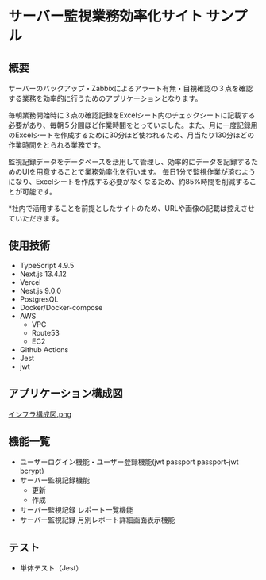 # サーバー監視業務効率化サイト サンプル

## 概要
サーバーのバックアップ・Zabbixによるアラート有無・目視確認の３点を確認する業務を効率的に行うためのアプリケーションとなります。

毎朝業務開始時に３点の確認記録をExcelシート内のチェックシートに記載する必要があり、毎朝５分間ほど作業時間をとっていました。また、月に一度記録用のExcelシートを作成するために30分ほど使われるため、月当たり130分ほどの作業時間をとられる業務です。

監視記録データをデータベースを活用して管理し、効率的にデータを記録するためのUIを用意することで業務効率化を行います。
毎日1分で監視作業が済むようになり、Excelシートを作成する必要がなくなるため、約85%時間を削減することが可能です。

*社内で活用することを前提としたサイトのため、URLや画像の記載は控えさせていただきます。

## 使用技術
- TypeScript 4.9.5
- Next.js 13.4.12
- Vercel
- Nest.js 9.0.0
- PostgresQL
- Docker/Docker-compose
- AWS
  - VPC
  - Route53
  - EC2
- Github Actions
- Jest
- jwt

## アプリケーション構成図
[インフラ構成図.png](https://github.com/ryosuke-horie/server-monitoring-proto/blob/main/%E3%82%A2%E3%83%97%E3%83%AA%E3%82%B1%E3%83%BC%E3%82%B7%E3%83%A7%E3%83%B3%E6%A7%8B%E6%88%90%E5%9B%B3.png)

## 機能一覧
- ユーザーログイン機能・ユーザー登録機能(jwt passport passport-jwt bcrypt)
- サーバー監視記録機能
    - 更新
    - 作成
- サーバー監視記録 レポート一覧機能
- サーバー監視記録 月別レポート詳細画面表示機能

## テスト
- 単体テスト（Jest）

